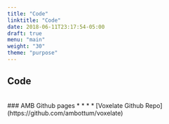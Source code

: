 ```yaml
---
title: "Code"
linktitle: "Code"
date: 2018-06-11T23:17:54-05:00
draft: true
menu: "main"
weight: "30"
theme: "purpose"
---
```

## Code
<br>
### AMB Github pages
* * *
* [Voxelate Github Repo](https://github.com/ambottum/voxelate)
